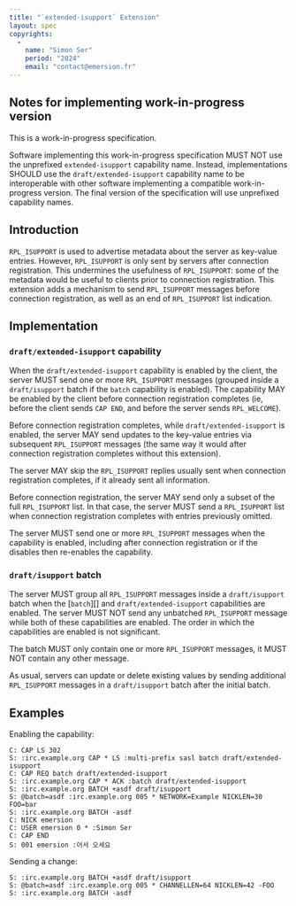 ```yaml
---
title: "`extended-isupport` Extension"
layout: spec
copyrights:
  -
    name: "Simon Ser"
    period: "2024"
    email: "contact@emersion.fr"
---
```


## Notes for implementing work-in-progress version

This is a work-in-progress specification.

Software implementing this work-in-progress specification MUST NOT use the
unprefixed `extended-isupport` capability name. Instead, implementations SHOULD
use the `draft/extended-isupport` capability name to be interoperable with
other software implementing a compatible work-in-progress version. The final
version of the specification will use unprefixed capability names.

## Introduction

`RPL_ISUPPORT` is used to advertise metadata about the server as key-value
entries. However, `RPL_ISUPPORT` is only sent by servers after connection
registration. This undermines the usefulness of `RPL_ISUPPORT`: some of the
metadata would be useful to clients prior to connection registration. This
extension adds a mechanism to send `RPL_ISUPPORT` messages before connection
registration, as well as an end of `RPL_ISUPPORT` list indication.

## Implementation

### `draft/extended-isupport` capability

When the `draft/extended-isupport` capability is enabled by the client, the
server MUST send one or more `RPL_ISUPPORT` messages (grouped inside a
`draft/isupport` batch if the `batch` capability is enabled). The capability
MAY be enabled by the client before connection registration completes (ie,
before the client sends `CAP END`, and before the server sends `RPL_WELCOME`).

Before connection registration completes, while `draft/extended-isupport` is
enabled, the server MAY send updates to the key-value entries via subsequent
`RPL_ISUPPORT` messages (the same way it would after connection registration
completes without this extension).

The server MAY skip the `RPL_ISUPPORT` replies usually sent when connection
registration completes, if it already sent all information.

Before connection registration, the server MAY send only a subset of the full
`RPL_ISUPPORT` list. In that case, the server MUST send a `RPL_ISUPPORT` list
when connection registration completes with entries previously omitted.

The server MUST send one or more `RPL_ISUPPORT` messages when the capability is
enabled, including after connection registration or if the disables then
re-enables the capability.

### `draft/isupport` batch

The server MUST group all `RPL_ISUPPORT` messages inside a `draft/isupport`
batch when the [`batch`][] and `draft/extended-isupport` capabilities are
enabled. The server MUST NOT send any unbatched `RPL_ISUPPORT` message while
both of these capabilities are enabled. The order in which the capabilities are
enabled is not significant.

The batch MUST only contain one or more `RPL_ISUPPORT` messages, it MUST NOT
contain any other message.

As usual, servers can update or delete existing values by sending additional
`RPL_ISUPPORT` messages in a `draft/isupport` batch after the initial batch.

## Examples

Enabling the capability:

    C: CAP LS 302
    S: :irc.example.org CAP * LS :multi-prefix sasl batch draft/extended-isupport
    C: CAP REQ batch draft/extended-isupport
    S: :irc.example.org CAP * ACK :batch draft/extended-isupport
    S: :irc.example.org BATCH +asdf draft/isupport
    S: @batch=asdf :irc.example.org 005 * NETWORK=Example NICKLEN=30 FOO=bar
    S: :irc.example.org BATCH -asdf
    C: NICK emersion
    C: USER emersion 0 * :Simon Ser
    C: CAP END
    S: 001 emersion :어서 오세요

Sending a change:

    S: :irc.example.org BATCH +asdf draft/isupport
    S: @batch=asdf :irc.example.org 005 * CHANNELLEN=64 NICKLEN=42 -FOO
    S: :irc.example.org BATCH -asdf
